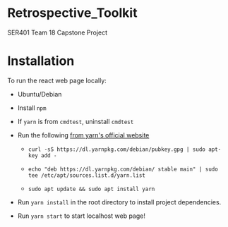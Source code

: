 # Retrospective_Toolkit
SER401 Team 18 Capstone Project


# Installation

To run the react web page locally:

- Ubuntu/Debian

- Install `npm`

- If `yarn` is from `cmdtest`, uninstall `cmdtest`

- Run the following [from yarn's official website]( https://classic.yarnpkg.com/en/docs/install/#debian-stable "Yarn Installation")

    - `curl -sS https://dl.yarnpkg.com/debian/pubkey.gpg | sudo apt-key add -`

    - `echo "deb https://dl.yarnpkg.com/debian/ stable main" | sudo tee /etc/apt/sources.list.d/yarn.list`

    - `sudo apt update && sudo apt install yarn`

- Run `yarn install` in the root directory to install project dependencies.

- Run `yarn start` to start localhost web page!
